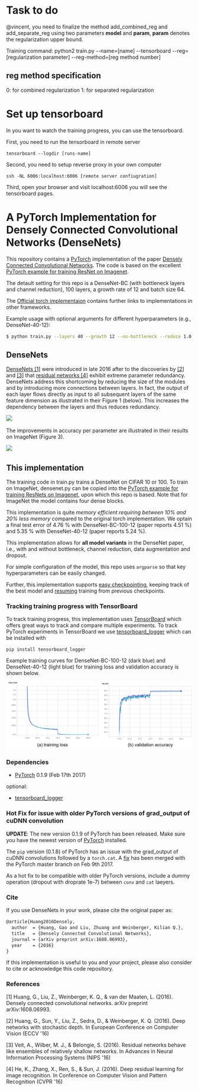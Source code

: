 # Task to do
@vincent, you need to finalize the method add_combined_reg and add_separate_reg using two parameters **model** and **param**, **param** denotes the regularization upper bound.

Training command:
python2 train.py --name=[name] --tensorboard --reg=[regularization parameter] --reg-method=[reg method number]

## reg method specification
0: for combined regularization
1: for separated regularization

# Set up tensorboard

In you want to watch the training progress, you can use the tensorboard. 

First, you need to run the tensorboard in remote server
```
tensorboard --logdir [runs-name]
```
Second, you need to setup reverse proxy in your own computer
```
ssh -NL 6006:localhost:6006 [remote server confiugration]
```
Third, open your browser and visit localhost:6006 you will see the tensorboard pages.
# A PyTorch Implementation for Densely Connected Convolutional Networks (DenseNets)

This repository contains a [PyTorch](http://pytorch.org/) implementation of the paper [Densely Connected Convolutional Networks](http://arxiv.org/abs/1608.06993). The code is based on the excellent [PyTorch example for training ResNet on Imagenet](https://github.com/pytorch/examples/tree/master/imagenet).

The detault setting for this repo is a DenseNet-BC (with bottleneck layers and channel reduction), 100 layers, a growth rate of 12 and batch size 64. 

The [Official torch implementaion](https://github.com/liuzhuang13/DenseNet) contains further links to implementations in other frameworks.

Example usage with optional arguments for different hyperparameters (e.g., DenseNet-40-12):
```sh
$ python train.py --layers 40 --growth 12 --no-bottleneck --reduce 1.0 --name DenseNet-40-12
```

## DenseNets
[DenseNets [1]](https://arxiv.org/abs/1608.06993) were introduced in late 2016 after to the discoveries by [[2]](https://arxiv.org/abs/1603.09382) and [[3]](https://arxiv.org/abs/1605.06431) that [residual networks [4]](https://arxiv.org/abs/1512.03385) exhibit extreme parameter redundancy. DenseNets address this shortcoming by reducing the size of the modules and by introducing more connections between layers. In fact, the output of each layer flows directly as input to all subsequent layers of the same feature dimension as illustrated in their Figure 1 (below). This increases the dependency between the layers and thus reduces redundancy.

<img src="https://github.com/andreasveit/densenet-pytorch/blob/master/images/Fig1.png?raw=true" width="400">

The improvements in accuracy per parameter are illustrated in their results on ImageNet (Figure 3). 

<img src="https://github.com/andreasveit/densenet-pytorch/blob/master/images/FIg3.png?raw=true" width="400">

## This implementation
The training code in train.py trains a DenseNet on CIFAR 10 or 100. To train on ImageNet, densenet.py can be copied into the [PyTorch example for training ResNets on Imagenet](https://github.com/pytorch/examples/tree/master/imagenet), upon which this repo is based. Note that for ImageNet the model contains four dense blocks.

This implementation is quite _memory efficient requiring between 10% and 20% less memory_ compared to the original torch implementation. We optain a final test error of 4.76 % with DenseNet-BC-100-12 (paper reports 4.51 %) and 5.35 % with DenseNet-40-12 (paper reports 5.24 %).

This implementation allows for __all model variants__ in the DenseNet paper, i.e., with and without bottleneck, channel reduction, data augmentation and dropout. 

For simple configuration of the model, this repo uses `argparse` so that key hyperparameters can be easily changed.

Further, this implementation supports [easy checkpointing](https://github.com/andreasveit/densenet-pytorch/blob/master/train.py#L136), keeping track of the best model and [resuming](https://github.com/andreasveit/densenet-pytorch/blob/master/train.py#L103) training from previous checkpoints.

### Tracking training progress with TensorBoard
To track training progress, this implementation uses [TensorBoard](https://www.tensorflow.org/get_started/summaries_and_tensorboard) which offers great ways to track and compare multiple experiments. To track PyTorch experiments in TensorBoard we use [tensorboard_logger](https://github.com/TeamHG-Memex/tensorboard_logger) which can be installed with 
```
pip install tensorboard_logger
```
Example training curves for DenseNet-BC-100-12 (dark blue) and DenseNet-40-12 (light blue) for training loss and validation accuracy is shown below. 

![Training Curves](images/Fig4.png)

### Dependencies
* [PyTorch](http://pytorch.org/) 0.1.9 (Feb 17th 2017)

optional:
* [tensorboard_logger](https://github.com/TeamHG-Memex/tensorboard_logger)

### Hot Fix for issue with older PyTorch versions of grad_output of cuDNN convolution
__UPDATE__: The new version 0.1.9 of PyTorch has been released. Make sure you have the newest version of [PyTorch](http://pytorch.org/) installed. 

The `pip` version (0.1.8) of PyTorch has an issue with the grad_output of cuDNN convolutions followed by a `torch.cat`. A [fix](https://github.com/pytorch/pytorch/pull/708) has been merged with the PyTorch master branch on Feb 9th 2017. 

As a hot fix to be compatible with older PyTorch versions, include a dummy operation (dropout with droprate 1e-7) between `conv` and `cat` laeyers.

### Cite
If you use DenseNets in your work, please cite the original paper as:
```
@article{Huang2016Densely,
  author  = {Huang, Gao and Liu, Zhuang and Weinberger, Kilian Q.},
  title   = {Densely Connected Convolutional Networks},
  journal = {arXiv preprint arXiv:1608.06993},
  year    = {2016}
}
```

If this implementation is useful to you and your project, please also consider to cite or acknowledge this code repository.

### References 
[1] Huang, G., Liu, Z., Weinberger, K. Q., & van der Maaten, L. (2016). Densely connected convolutional networks. arXiv preprint arXiv:1608.06993.

[2] Huang, G., Sun, Y., Liu, Z., Sedra, D., & Weinberger, K. Q. (2016). Deep networks with stochastic depth. In European Conference on Computer Vision (ECCV '16)

[3] Veit, A., Wilber, M. J., & Belongie, S. (2016). Residual networks behave like ensembles of relatively shallow networks. In Advances in Neural Information Processing Systems (NIPS '16)

[4] He, K., Zhang, X., Ren, S., & Sun, J. (2016). Deep residual learning for image recognition. In Conference on Computer Vision and Pattern Recognition (CVPR '16)
